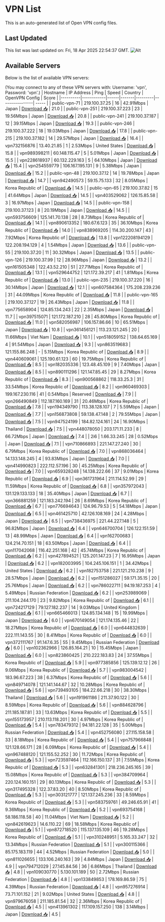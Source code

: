 # VPN List

This is an auto-generated list of Open VPN config files.

## Last Updated

This list was last updated on: Fri, 18 Apr 2025 22:54:37 GMT.
![Alt](https://repobeats.axiom.co/api/embed/186b98318ef1479477931607c1ad7d823f12451f.svg "Repobeats analytics image")

## Available Servers

Below is the list of available VPN servers:

(You may connect to any of these VPN servers with: Username: 'vpn', Password: 'vpn'.)
| Hostname | IP Address | Ping | Speed | Country | OpenVPN Config | Score |
|----------|------------|------|-------|---------|----------------| ----- |
| public-vpn-71 | 219.100.37.25 | 16 | 42.91Mbps | Japan | [Download 📥](./configs/server_0_JP.ovpn) | 21.0 |
| public-vpn-251 | 219.100.37.223 | 23 | 19.56Mbps | Japan | [Download 📥](./configs/server_1_JP.ovpn) | 20.8 |
| public-vpn-241 | 219.100.37.187 | 12 | 39.15Mbps | Japan | [Download 📥](./configs/server_2_JP.ovpn) | 19.3 |
| public-vpn-246 | 219.100.37.222 | 18 | 19.03Mbps | Japan | [Download 📥](./configs/server_3_JP.ovpn) | 17.8 |
| public-vpn-215 | 219.100.37.182 | 14 | 29.57Mbps | Japan | [Download 📥](./configs/server_4_JP.ovpn) | 16.4 |
| vpn732156876 | 13.40.21.85 | 1 | 2.53Mbps | United States | [Download 📥](./configs/server_5_US.ovpn) | 15.8 |
| vpn989398211 | 60.148.115.47 | 5 | 5.01Mbps | Japan | [Download 📥](./configs/server_6_JP.ovpn) | 15.5 |
| vpn228618937 | 60.132.229.163 | 5 | 64.10Mbps | Japan | [Download 📥](./configs/server_7_JP.ovpn) | 15.4 |
| vpn254559779 | 106.167.195.131 | 9 | 5.38Mbps | Japan | [Download 📥](./configs/server_8_JP.ovpn) | 15.2 |
| public-vpn-48 | 219.100.37.12 | 14 | 19.78Mbps | Japan | [Download 📥](./configs/server_9_JP.ovpn) | 14.7 |
| vpn942490573 | 59.15.75.133 | 32 | 8.05Mbps | Korea Republic of | [Download 📥](./configs/server_10_KR.ovpn) | 14.5 |
| public-vpn-65 | 219.100.37.82 | 15 | 41.64Mbps | Japan | [Download 📥](./configs/server_11_JP.ovpn) | 14.5 |
| vpn403529062 | 126.15.85.58 | 3 | 16.97Mbps | Japan | [Download 📥](./configs/server_12_JP.ovpn) | 14.5 |
| public-vpn-158 | 219.100.37.123 | 8 | 20.19Mbps | Japan | [Download 📥](./configs/server_13_JP.ovpn) | 14.5 |
| vpn593756609 | 125.141.70.138 | 28 | 8.73Mbps | Korea Republic of | [Download 📥](./configs/server_14_KR.ovpn) | 14.1 |
| vpn890613352 | 180.67.6.123 | 35 | 36.10Mbps | Korea Republic of | [Download 📥](./configs/server_15_KR.ovpn) | 14.0 |
| vpn838969205 | 114.30.200.147 | 43 | 7.92Mbps | Korea Republic of | [Download 📥](./configs/server_16_KR.ovpn) | 13.8 |
| vpn122208194129 | 122.208.194.129 | 4 | 1.54Mbps | Japan | [Download 📥](./configs/server_17_JP.ovpn) | 13.6 |
| public-vpn-55 | 219.100.37.20 | 11 | 30.32Mbps | Japan | [Download 📥](./configs/server_18_JP.ovpn) | 13.5 |
| public-vpn-126 | 219.100.37.99 | 12 | 28.96Mbps | Japan | [Download 📥](./configs/server_19_JP.ovpn) | 13.2 |
| vpn161505348 | 122.43.52.210 | 51 | 27.71Mbps | Korea Republic of | [Download 📥](./configs/server_20_KR.ovpn) | 13.1 |
| vpn529644752 | 121.172.39.217 | 41 | 1.81Mbps | Korea Republic of | [Download 📥](./configs/server_21_KR.ovpn) | 13.0 |
| public-vpn-235 | 219.100.37.220 | 16 | 30.14Mbps | Japan | [Download 📥](./configs/server_22_JP.ovpn) | 12.1 |
| vpn607584364 | 175.208.239.236 | 31 | 44.09Mbps | Korea Republic of | [Download 📥](./configs/server_23_KR.ovpn) | 11.8 |
| public-vpn-165 | 219.100.37.127 | 19 | 26.43Mbps | Japan | [Download 📥](./configs/server_24_JP.ovpn) | 11.8 |
| vpn775658904 | 124.85.134.243 | 22 | 2.35Mbps | Japan | [Download 📥](./configs/server_25_JP.ovpn) | 11.7 |
| vpn397515071 | 121.172.187.210 | 28 | 45.80Mbps | Korea Republic of | [Download 📥](./configs/server_26_KR.ovpn) | 11.0 |
| vpn582056987 | 106.157.86.66 | 10 | 65.51Mbps | Japan | [Download 📥](./configs/server_27_JP.ovpn) | 10.8 |
| vpn361456121 | 113.23.121.245 | 20 | 11.66Mbps | Viet Nam | [Download 📥](./configs/server_28_VN.ovpn) | 10.1 |
| vpn518059152 | 138.64.65.169 | 4 | 91.54Mbps | Japan | [Download 📥](./configs/server_29_JP.ovpn) | 9.3 |
| vpn863519683 | 121.155.86.248 | - | 5.15Mbps | Korea Republic of | [Download 📥](./configs/server_30_KR.ovpn) | 8.9 |
| vpn440609061 | 125.190.61.123 | 60 | 19.75Mbps | Korea Republic of | [Download 📥](./configs/server_31_KR.ovpn) | 8.5 |
| vpn182035336 | 123.48.45.109 | 9 | 7.40Mbps | Japan | [Download 📥](./configs/server_32_JP.ovpn) | 8.5 |
| vpn890111296 | 121.147.85.45 | 29 | 8.27Mbps | Korea Republic of | [Download 📥](./configs/server_33_KR.ovpn) | 8.3 |
| vpn900568862 | 118.33.25.3 | 31 | 33.54Mbps | Korea Republic of | [Download 📥](./configs/server_34_KR.ovpn) | 8.2 |
| vpn960469303 | 199.167.230.116 | 41 | 0.54Mbps | Reserved | [Download 📥](./configs/server_35_ZZ.ovpn) | 7.9 |
| vpn266490849 | 112.187.160.169 | 31 | 20.46Mbps | Korea Republic of | [Download 📥](./configs/server_36_KR.ovpn) | 7.8 |
| vpn194349790 | 113.38.128.107 | 7 | 5.59Mbps | Japan | [Download 📥](./configs/server_37_JP.ovpn) | 7.7 |
| vpn156873808 | 59.138.47.148 | 2 | 79.55Mbps | Japan | [Download 📥](./configs/server_38_JP.ovpn) | 7.5 |
| vpn947524199 | 184.82.124.161 | 24 | 16.90Mbps | Thailand | [Download 📥](./configs/server_39_TH.ovpn) | 7.5 |
| vpn448078050 | 203.171.11.233 | 8 | 66.72Mbps | Japan | [Download 📥](./configs/server_40_JP.ovpn) | 7.4 |
| 2i6 | 1.66.33.245 | 28 | 0.52Mbps | Japan | [Download 📥](./configs/server_41_JP.ovpn) | 7.1 |
| vpn710866893 | 221.147.27.240 | 30 | 6.79Mbps | Korea Republic of | [Download 📥](./configs/server_42_KR.ovpn) | 7.0 |
| vpn868036464 | 14.133.148.245 | 4 | 93.83Mbps | Japan | [Download 📥](./configs/server_43_JP.ovpn) | 7.0 |
| vpn414990823 | 222.112.57.196 | 30 | 45.25Mbps | Korea Republic of | [Download 📥](./configs/server_44_KR.ovpn) | 7.0 |
| vpn659328248 | 14.138.222.66 | 37 | 9.01Mbps | Korea Republic of | [Download 📥](./configs/server_45_KR.ovpn) | 6.9 |
| vpn361731964 | 211.114.52.99 | 29 | 11.59Mbps | Korea Republic of | [Download 📥](./configs/server_46_KR.ovpn) | 6.8 |
| vpn357972043 | 131.129.133.133 | 18 | 35.40Mbps | Japan | [Download 📥](./configs/server_47_JP.ovpn) | 6.7 |
| vpn366881259 | 121.183.242.194 | 26 | 8.69Mbps | Korea Republic of | [Download 📥](./configs/server_48_KR.ovpn) | 6.7 |
| vpn776694643 | 124.96.79.53 | 5 | 54.18Mbps | Japan | [Download 📥](./configs/server_49_JP.ovpn) | 6.5 |
| vpn461425710 | 42.126.108.169 | 24 | 4.28Mbps | Japan | [Download 📥](./configs/server_50_JP.ovpn) | 6.5 |
| vpn738436975 | 221.44.227.148 | 5 | 96.82Mbps | Japan | [Download 📥](./configs/server_51_JP.ovpn) | 6.4 |
| vpn646700704 | 126.122.151.59 | 13 | 48.99Mbps | Japan | [Download 📥](./configs/server_52_JP.ovpn) | 6.4 |
| vpn162700683 | 124.214.70.151 | 18 | 63.50Mbps | Japan | [Download 📥](./configs/server_53_JP.ovpn) | 6.4 |
| vpn117042068 | 116.42.251.168 | 42 | 45.74Mbps | Korea Republic of | [Download 📥](./configs/server_54_KR.ovpn) | 6.2 |
| vpn427894521 | 125.201.147.23 | 7 | 16.95Mbps | Japan | [Download 📥](./configs/server_55_JP.ovpn) | 6.2 |
| vpn182003995 | 104.245.106.151 | 1 | 34.42Mbps | United States | [Download 📥](./configs/server_56_US.ovpn) | 6.2 |
| vpn182753758 | 221.121.210.238 | 9 | 28.57Mbps | Japan | [Download 📥](./configs/server_57_JP.ovpn) | 6.2 |
| vpn151286027 | 59.171.35.15 | 20 | 25.76Mbps | Japan | [Download 📥](./configs/server_58_JP.ovpn) | 6.2 |
| vpn786022711 | 94.19.187.253 | 4 | 5.49Mbps | Russian Federation | [Download 📥](./configs/server_59_RU.ovpn) | 6.2 |
| vpn253989069 | 211.104.244.170 | 23 | 9.82Mbps | Korea Republic of | [Download 📥](./configs/server_60_KR.ovpn) | 6.1 |
| vpn724217129 | 79.127.182.237 | 14 | 9.03Mbps | United Kingdom | [Download 📥](./configs/server_61_GB.ovpn) | 6.1 |
| vpn665466013 | 124.85.134.148 | 15 | 19.99Mbps | Japan | [Download 📥](./configs/server_62_JP.ovpn) | 6.0 |
| vpn670149054 | 121.174.135.46 | 22 | 18.27Mbps | Korea Republic of | [Download 📥](./configs/server_63_KR.ovpn) | 6.0 |
| vpn644832639 | 222.111.143.55 | 30 | 8.41Mbps | Korea Republic of | [Download 📥](./configs/server_64_KR.ovpn) | 6.0 |
| vpn372111767 | 91.147.6.35 | 55 | 9.45Mbps | Russian Federation | [Download 📥](./configs/server_65_RU.ovpn) | 6.0 |
| vpn102362966 | 126.85.164.21 | 10 | 15.45Mbps | Japan | [Download 📥](./configs/server_66_JP.ovpn) | 6.0 |
| vpn823860425 | 210.222.183.83 | 24 | 37.55Mbps | Korea Republic of | [Download 📥](./configs/server_67_KR.ovpn) | 5.9 |
| vpn977385856 | 125.139.12.12 | 26 | 9.06Mbps | Korea Republic of | [Download 📥](./configs/server_68_KR.ovpn) | 5.7 |
| vpn983004542 | 183.96.67.223 | 38 | 6.37Mbps | Korea Republic of | [Download 📥](./configs/server_69_KR.ovpn) | 5.6 |
| vpn849714078 | 121.141.144.67 | 32 | 10.28Mbps | Korea Republic of | [Download 📥](./configs/server_70_KR.ovpn) | 5.6 |
| vpn739493105 | 184.22.66.218 | 30 | 38.30Mbps | Thailand | [Download 📥](./configs/server_71_TH.ovpn) | 5.6 |
| vpn191961186 | 211.37.90.122 | 30 | 8.59Mbps | Korea Republic of | [Download 📥](./configs/server_72_KR.ovpn) | 5.6 |
| vpn884628796 | 211.185.187.81 | 33 | 13.63Mbps | Korea Republic of | [Download 📥](./configs/server_73_KR.ovpn) | 5.5 |
| vpn155173957 | 210.113.118.201 | 30 | 4.97Mbps | Korea Republic of | [Download 📥](./configs/server_74_KR.ovpn) | 5.4 |
| vpn783479312 | 94.181.22.128 | 35 | 5.00Mbps | Russian Federation | [Download 📥](./configs/server_75_RU.ovpn) | 5.4 |
| vpn452756080 | 27.115.158.58 | 33 | 8.18Mbps | Korea Republic of | [Download 📥](./configs/server_76_KR.ovpn) | 5.4 |
| vpn757966848 | 121.128.66.171 | 28 | 6.09Mbps | Korea Republic of | [Download 📥](./configs/server_77_KR.ovpn) | 5.4 |
| vpn967488120 | 121.155.52.252 | 30 | 11.72Mbps | Korea Republic of | [Download 📥](./configs/server_78_KR.ovpn) | 5.3 |
| vpn723597464 | 112.166.150.137 | 31 | 7.55Mbps | Korea Republic of | [Download 📥](./configs/server_79_KR.ovpn) | 5.3 |
| vpn632841301 | 218.236.245.165 | 39 | 15.08Mbps | Korea Republic of | [Download 📥](./configs/server_80_KR.ovpn) | 5.3 |
| vpn384709964 | 220.124.160.151 | 29 | 80.13Mbps | Korea Republic of | [Download 📥](./configs/server_81_KR.ovpn) | 5.3 |
| vpn317495328 | 122.37.83.20 | 40 | 8.50Mbps | Korea Republic of | [Download 📥](./configs/server_82_KR.ovpn) | 5.3 |
| vpn303121777 | 121.137.245.236 | 33 | 8.59Mbps | Korea Republic of | [Download 📥](./configs/server_83_KR.ovpn) | 5.3 |
| vpn583759761 | 49.246.65.91 | 41 | 9.36Mbps | Korea Republic of | [Download 📥](./configs/server_84_KR.ovpn) | 5.2 |
| vpn693754168 | 58.186.118.58 | 40 | 11.04Mbps | Viet Nam | [Download 📥](./configs/server_85_VN.ovpn) | 5.2 |
| vpn842619623 | 14.6.110.22 | 69 | 18.58Mbps | Korea Republic of | [Download 📥](./configs/server_86_KR.ovpn) | 5.1 |
| vpn872718520 | 115.137.135.109 | 46 | 19.28Mbps | Korea Republic of | [Download 📥](./configs/server_87_KR.ovpn) | 5.1 |
| vpn310248951 | 5.165.33.247 | 32 | 13.34Mbps | Russian Federation | [Download 📥](./configs/server_88_RU.ovpn) | 5.1 |
| vpn300115366 | 85.175.183.119 | 44 | 4.52Mbps | Russian Federation | [Download 📥](./configs/server_89_RU.ovpn) | 5.0 |
| vpn811026655 | 133.106.240.163 | 39 | 4.84Mbps | Japan | [Download 📥](./configs/server_90_JP.ovpn) | 4.9 |
| vpn794712029 | 27.145.84.56 | 36 | 6.86Mbps | Thailand | [Download 📥](./configs/server_91_TH.ovpn) | 4.8 |
| vpn109030770 | 5.130.101.189 | 50 | 2.72Mbps | Russian Federation | [Download 📥](./configs/server_92_RU.ovpn) | 4.8 |
| vpn133849853 | 178.169.86.59 | 75 | 4.39Mbps | Russian Federation | [Download 📥](./configs/server_93_RU.ovpn) | 4.8 |
| vpn957276914 | 73.71.101.152 | 21 | 9.02Mbps | United States | [Download 📥](./configs/server_94_US.ovpn) | 4.8 |
| vpn979676058 | 211.185.81.54 | 32 | 2.36Mbps | Korea Republic of | [Download 📥](./configs/server_95_KR.ovpn) | 4.5 |
| vpn413961302 | 117.109.157.250 | 138 | 3.14Mbps | Japan | [Download 📥](./configs/server_96_JP.ovpn) | 4.5 |
